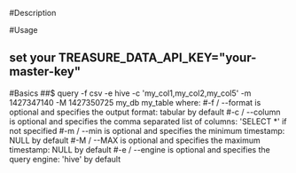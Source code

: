 #Description

#Usage
## set your TREASURE_DATA_API_KEY="your-master-key"

#Basics
##$ query -f csv -e hive -c 'my_col1,my_col2,my_col5' -m 1427347140 -M 1427350725 my_db my_table
where:
#-f / --format is optional and specifies the output format: tabular by default
#-c / --column is optional and specifies the comma separated list of columns: 'SELECT *' if not specified
#-m / --min is optional and specifies the minimum timestamp: NULL by default
#-M / --MAX is optional and specifies the maximum timestamp: NULL by default
#-e / --engine is optional and specifies the query engine: 'hive' by default


